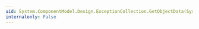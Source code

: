 ```yaml
---
uid: System.ComponentModel.Design.ExceptionCollection.GetObjectData(System.Runtime.Serialization.SerializationInfo,System.Runtime.Serialization.StreamingContext)
internalonly: False
---
```

